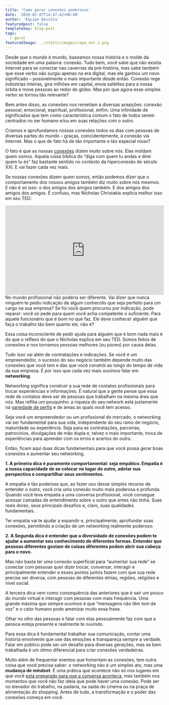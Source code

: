 ```yaml
---
title: 'Como gerar conexões poderosas'
date: '2019-02-07T14:47:42+00:00'
author: 'Equipe Descola'
featuredpost: false
templatekey: blog-post
tags:
  - geral
featuredImage: ../static/images/capa_net.1.png
---
```


Desde que o mundo é mundo, baseamos nossa história e o molde da sociedade em uma palavra: conexão. Tudo bem, você sabe que não existia Internet para se conectar nas cavernas da pré-história, mas sabe também que esse verbo não surgiu apenas na era digital, mas ele ganhou um novo significado – possivelmente o mais importante desde então. Conexão rege indústrias inteiras, gira milhões em capital, envia satélites para a nossa órbita e move pessoas ao redor do globo. Mas por que agora esse simples verbo se tornou tão relevante?

Bem antes disso, as conexões nos remetiam a diversas acepções: conexão pessoal, emocional, espiritual, profissional, enfim. Uma infinidade de significados que tem como característica comum o fato de todos serem centrados no ser humano e/ou em suas relações com o outro.

Criamos e aprofundamos nossas conexões todos os dias com pessoas de diversas partes do mundo – graças, coincidentemente, à conexão via Internet. Mas o que de fato há de tão importante e tão especial nisso?

O fato é que as nossas [conexões](https://descola.org/curso/cultura-crowd?utm_source=drops&utm_medium=post&utm_campaign=conexoes) dizem muito sobre nós. Elas moldam quem somos. Aquela coisa bíblica do “diga com quem tu andas e direi quem tu és” faz bastante sentido no contexto da hiperconexão do século XXI. E vai fazer cada vez mais.

Se nossas conexões dizem quem somos, então podemos dizer que o comportamento dos nossos amigos também diz muito sobre nós mesmos. E não é só isso: o dos amigos dos amigos também. E dos amigos dos amigos dos amigos. É confuso, mas Nicholas Christakis explica melhor isso em seu TED:

<div style="max-width:854px"><div style="position:relative;height:0;padding-bottom:56.25%"><iframe allowfullscreen="" frameborder="0" height="480" loading="lazy" scrolling="no" src="https://embed.ted.com/talks/nicholas_christakis_the_hidden_influence_of_social_networks" style="position:absolute;left:0;top:0;width:100%;height:100%" width="854"></iframe></div></div>No mundo profissional não poderia ser diferente. Vai dizer que nunca ninguém te pediu indicação de algum conhecido que seja perfeito para um cargo na sua empresa? Se foi você quem procurou por indicação, pode reparar: você só pede para quem você acha competente o suficiente. Para aquele funcionário que é bom no que faz. Ele deve conhecer alguém que faça o trabalho tão bem quanto ele, não é?

Essa coisa inconsciente de pedir ajuda para alguém que é bom nada mais é do que o reflexo do que o Nicholas explica em seu TED. Somos feitos de conexões e nos tornamos pessoas melhores (ou piores) por causa delas.

Tudo isso vai além de contratações e indicações. Se você é um empreendedor, o sucesso do seu negócio também depende muito das conexões que você tem e das que você constrói ao longo do tempo de vida da sua empresa. É por isso que cada vez mais ouvimos falar em **networking**.

Networking significa construir a sua rede de contatos profissionais para trocar experiências e informações. É natural que a gente pense que essa rede de contatos deve ser de pessoas que trabalham na mesma área que nós. Mas reflita um pouquinho: a riqueza do seu network está justamente na [variedade de perfis](https://descola.org/curso/multi-geracoes?utm_source=drops&utm_medium=post&utm_campaign=conexoes) e de áreas às quais você tem acesso.

Seja você um empreendedor ou um profissional do mercado, o networking vai ser fundamental para sua vida, independente do seu ramo de negócio, maturidade ou experiência. Seja para as contratações, parcerias, patrocínios, divulgações de mão dupla e, talvez o mais importante, troca de experiências para aprender com os erros e acertos do outro.

Então, ficam aqui duas dicas fundamentais para que você possa gerar boas conexões e aumentar seu networking.

**1. A primeira dica é puramente comportamental: seja empático. Empatia é a nossa capacidade de se colocar no lugar do outro, adotar sua perspectiva e compartilhar seus sentimentos.**

A empatia é tão poderosa que, ao fazer uso desse simples recurso de entender o outro, você cria uma conexão muito mais poderosa e profunda. Quando você leva empatia a uma conversa profissional, você consegue acessar camadas de entendimento sobre o outro que antes não tinha. Suas reais dores, seus principais desafios e, claro, suas qualidades fundamentais.

Ter empatia vai te ajudar a expandir e, principalmente, aprofundar suas conexões, permitindo a criação de um networking realmente poderoso.

**2. A Segunda dica é entender que a diversidade de conexões podem te ajudar a aumentar seu conhecimento de diferentes formas. Entender que pessoas diferentes gostam de coisas diferentes podem abrir sua cabeça para o novo.**

Mas não basta ter uma conexão superficial para “aumentar sua rede” se conectar com pessoas quer dizer trocar, conversar, interagir e principalmente entender e esses pontos juntos fazem com que sua rede precise ser diversa, com pessoas de diferentes etnias, regiões, religiões e nível social.

A terceira dica vem como consequência das anteriores que é sair um pouco do mundo virtual e interagir com pessoas com mais frequência. Uma grande máxima que sempre ouvimos é que “mensagens não têm tom de voz” e o calor humano pode amenizar muito essa frase.

Olhar no olho das pessoas e falar com elas pessoalmente faz com que a pessoa esteja presente e realmente te ouvindo.

Para essa dica é fundamental trabalhar sua comunicação, contar uma história envolvente que use das emoções e transpareça sempre a verdade. Falar em público pode ser um desafio para diversas gerações, mas se bem trabalhada é um ótimo diferencial para criar conexões verdadeiras.

Muito além de frequentar eventos que fomentam as conexões, tem outra coisa que você precisa saber: o networking não é um simples ato, mas uma **mudança de mindset**. É uma prática que acontece não só nos lugares em que você [está preparado para que a conversa aconteça](https://descola.org/curso/pitch?utm_source=drops&utm_medium=post&utm_campaign=conexoes), mas também nos momentos que você não faz ideia que pode haver uma conexão. Pode ser no elevador do trabalho, na padaria, na saída do cinema ou na praça de alimentação do shopping. Antes de tudo, a transformação e o poder das conexões começa em você.
